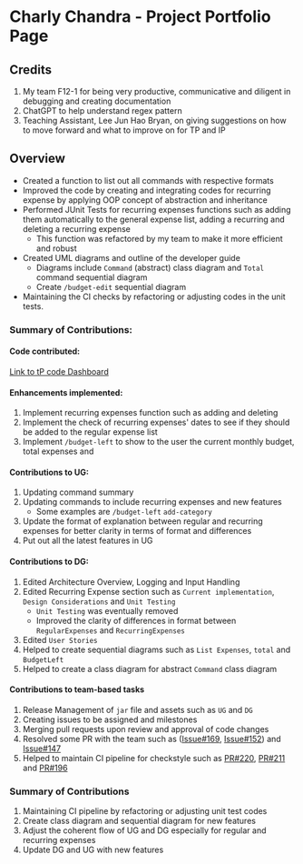 # Charly Chandra - Project Portfolio Page

## Credits
1. My team F12-1 for being very productive, communicative and diligent in debugging and creating documentation
2. ChatGPT to help understand regex pattern
3. Teaching Assistant, Lee Jun Hao Bryan, on giving suggestions on how to move forward and what to improve on for TP and IP

## Overview
* Created a function to list out all commands with respective formats
* Improved the code by creating and integrating codes for recurring expense
by applying OOP concept of abstraction and inheritance 
* Performed JUnit Tests for recurring expenses functions such as
adding them automatically to the general expense list, 
adding a recurring and deleting a recurring expense
  * This function was refactored by my team to make it more efficient and robust
* Created UML diagrams and outline of the developer guide
  * Diagrams include `Command` (abstract) class diagram and `Total` command sequential diagram
  * Create `/budget-edit` sequential diagram
* Maintaining the CI checks by refactoring or adjusting codes in the unit tests.


### Summary of Contributions:

#### Code contributed:

[Link to tP code Dashboard](https://nus-cs2113-ay2425s2.github.io/tp-dashboard/?search=charly2312&breakdown=true&sort=groupTitle%20dsc&sortWithin=title&since=2025-02-21&timeframe=commit&mergegroup=&groupSelect=groupByRepos&checkedFileTypes=docs~functional-code~test-code~other)

#### Enhancements implemented:

1. Implement recurring expenses function such as adding and deleting
2. Implement the check of recurring expenses' dates to see if they should be added to the regular expense list
3. Implement `/budget-left` to show to the user the current monthly budget, total expenses and

#### Contributions to UG:
1. Updating command summary
2. Updating commands to include recurring expenses and new features 
   * Some examples are `/budget-left` `add-category`
3. Update the format of explanation between regular and recurring expenses 
   for better clarity in terms of format and differences
4. Put out all the latest features in UG

#### Contributions to DG:
1. Edited Architecture Overview, Logging and Input Handling 
2. Edited Recurring Expense section such as `Current implementation`, `Design Considerations`
  and `Unit Testing`
    * `Unit Testing` was eventually removed
    * Improved the clarity of differences in format between `RegularExpenses` and `RecurringExpenses`
3. Edited `User Stories`
4. Helped to create sequential diagrams such as `List Expenses`, `total` and `BudgetLeft`
5. Helped to create a class diagram for abstract `Command` class diagram

#### Contributions to team-based tasks
1. Release Management of `jar` file and assets such as `UG` and `DG`
2. Creating issues to be assigned and milestones
3. Merging pull requests upon review and approval of code changes
4. Resolved some PR with the team such as ([Issue#169](https://github.com/AY2425S2-CS2113-F12-1/tp/issues/169), [Issue#152](https://github.com/AY2425S2-CS2113-F12-1/tp/issues/152))
and [Issue#147](https://github.com/AY2425S2-CS2113-F12-1/tp/issues/147)
5. Helped to maintain CI pipeline for checkstyle such as [PR#220](https://github.com/AY2425S2-CS2113-F12-1/tp/pull/220), [PR#211](https://github.com/AY2425S2-CS2113-F12-1/tp/pull/211)
   and [PR#196](https://github.com/AY2425S2-CS2113-F12-1/tp/pull/196)

### Summary of Contributions
1. Maintaining CI pipeline by refactoring or adjusting unit test codes 
2. Create class diagram and sequential diagram for new features
3. Adjust the coherent flow of UG and DG especially for regular and recurring expenses
4. Update DG and UG with new features